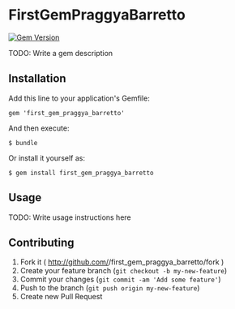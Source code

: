 # FirstGemPraggyaBarretto

[![Gem Version](https://badge.fury.io/rb/first_gem_praggya_barretto.png)](http://badge.fury.io/rb/first_gem_praggya_barretto)

TODO: Write a gem description

## Installation

Add this line to your application's Gemfile:

    gem 'first_gem_praggya_barretto'

And then execute:

    $ bundle

Or install it yourself as:

    $ gem install first_gem_praggya_barretto

## Usage

TODO: Write usage instructions here

## Contributing

1. Fork it ( http://github.com/<my-github-username>/first_gem_praggya_barretto/fork )
2. Create your feature branch (`git checkout -b my-new-feature`)
3. Commit your changes (`git commit -am 'Add some feature'`)
4. Push to the branch (`git push origin my-new-feature`)
5. Create new Pull Request
